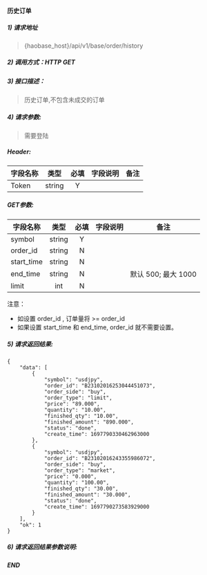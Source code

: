#### 历史订单

##### 1) 请求地址

>{haobase_host}/api/v1/base/order/history

##### 2) 调用方式：HTTP GET

##### 3) 接口描述：

> 历史订单,不包含未成交的订单

##### 4) 请求参数:
> 需要登陆
##### Header:
|字段名称       |类型            |必填            |字段说明         |备注     |
| -------------|:--------------:|:--------------:|:--------------:|:------:|
|Token|string|Y|||

##### GET参数:
|字段名称       |类型            |必填            |字段说明         |备注     |
| -------------|:--------------:|:--------------:|:--------------:|:------:|
|symbol|string|Y|||
|order_id|string|N|||
|start_time|string|N|||
|end_time|string|N||默认 500; 最大 1000|
|limit|int|N|||

注意：
 * 如设置 order_id , 订单量将 >= order_id
 * 如果设置 start_time 和 end_time, order_id 就不需要设置。


##### 5) 请求返回结果:

```
{
    "data": [
        {
            "symbol": "usdjpy",
            "order_id": "B23102016253044451073",
            "order_side": "buy",
            "order_type": "limit",
            "price": "89.000",
            "quantity": "10.00",
            "finished_qty": "10.00",
            "finished_amount": "890.000",
            "status": "done",
            "create_time": 1697790330462963000
        },
        {
            "symbol": "usdjpy",
            "order_id": "B23102016243355986072",
            "order_side": "buy",
            "order_type": "market",
            "price": "0.000",
            "quantity": "100.00",
            "finished_qty": "30.00",
            "finished_amount": "30.000",
            "status": "done",
            "create_time": 1697790273583929000
        }
    ],
    "ok": 1
}
```


##### 6) 请求返回结果参数说明:


  
##### END  
  
